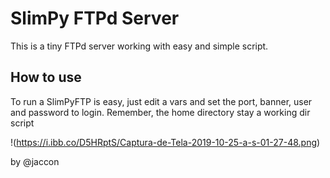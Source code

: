# SlimPy FTPd Server
This is a tiny FTPd server working with easy and simple script.

## How to use
To run a SlimPyFTP is easy, just edit a vars and set the port, banner, user and password to login.
Remember, the home directory stay a working dir script

!(https://i.ibb.co/D5HRptS/Captura-de-Tela-2019-10-25-a-s-01-27-48.png)

by @jaccon
